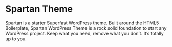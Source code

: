 Spartan Theme
=============

Spartan is a starter Superfast WordPress theme. Built around the HTML5 Boilerplate, Spartan WordPress Theme is a rock solid foundation to start any WordPress project. Keep what you need, remove what you don’t. It’s totally up to you.
